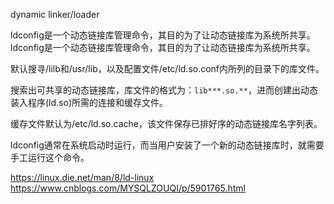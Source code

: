 dynamic linker/loader

ldconfig是一个动态链接库管理命令，其目的为了让动态链接库为系统所共享。
    ldconfig是一个动态链接库管理命令，其目的为了让动态链接库为系统所共享。

默认搜寻/lilb和/usr/lib，以及配置文件/etc/ld.so.conf内所列的目录下的库文件。

搜索出可共享的动态链接库，库文件的格式为：`lib***.so.**`，进而创建出动态装入程序(ld.so)所需的连接和缓存文件。

缓存文件默认为/etc/ld.so.cache，该文件保存已排好序的动态链接库名字列表。

ldconfig通常在系统启动时运行，而当用户安装了一个新的动态链接库时，就需要手工运行这个命令。


https://linux.die.net/man/8/ld-linux
https://www.cnblogs.com/MYSQLZOUQI/p/5901765.html
